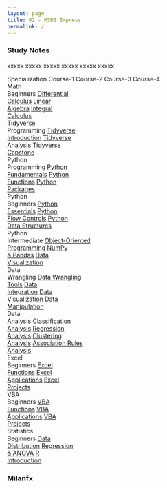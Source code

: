```yaml
---
layout: page
title: 02 - MSDS Express
permalink: /
---
```


<h3>Study Notes</h3>

xxxxx xxxxx xxxxx xxxxx xxxxx xxxxx

<div>
  <span class="cour">Specialization</span>
  <span class="spec">Course-1</span>
  <span class="spec">Course-2</span>
  <span class="spec">Course-3</span>
  <span class="spec">Course-4</span>
</div>

<div>
  <span class="spec">Math<br>Beginners</span>
  <a href="/02-MSDS-Express/EXPR01/" class="cour">Differential<br>Calculus</a>
  <a href="/02-MSDS-Express/EXPR02/" class="cour">Linear<br>Algebra</a>
  <a href="/02-MSDS-Express/EXPR03/" class="cour">Integral<br>Calculus</a>
</div>

<div>
  <span class="spec">Tidyverse<br>Programming</span>
  <a href="/02-MSDS-Express/EXPR04/" class="cour">Tidyverse<br>Introduction</a>
  <a href="/02-MSDS-Express/EXPR05/" class="cour">Tidyverse<br>Analysis</a>
  <a href="/02-MSDS-Express/EXPR06/" class="cour">Tidyverse<br>Capstone</a>
</div>

<div>
  <span class="spec">Python<br>Programming</span>
  <a href="/02-MSDS-Express/EXPR07/" class="cour">Python<br>Fundamentals</a>
  <a href="/02-MSDS-Express/EXPR08/" class="cour">Python<br>Functions</a>
  <a href="/02-MSDS-Express/EXPR09/" class="cour">Python<br>Packages</a>
</div>

<div>
  <span class="spec">Python<br>Beginners</span>
  <a href="/02-MSDS-Express/EXPR10/" class="cour">Python<br>Essentials</a>
  <a href="/02-MSDS-Express/EXPR11/" class="cour">Python<br>Flow Controls</a>
  <a href="/02-MSDS-Express/EXPR12/" class="cour">Python<br>Data Structures</a>
</div>

<div>
  <span class="spec">Python<br>Intermediate</span>
  <a href="/02-MSDS-Express/EXPR13/" class="cour">Object-Oriented<br>Programming</a>
  <a href="/02-MSDS-Express/EXPR14/" class="cour">NumPy<br>& Pandas</a>
  <a href="/02-MSDS-Express/EXPR15/" class="cour">Data<br>Visualization</a>
</div>

<div>
  <span class="spec">Data<br>Wrangling</span>
  <a href="/02-MSDS-Express/EXPR16/" class="cour">Data Wrangling<br>Tools</a>
  <a href="/02-MSDS-Express/EXPR17/" class="cour">Data<br>Integration</a>
  <a href="/02-MSDS-Express/EXPR18/" class="cour">Data<br>Visualization</a>
  <a href="/02-MSDS-Express/EXPR19/" class="cour">Data<br>Manipulation</a>
</div>

<div>
  <span class="spec">Data<br>Analysis</span>
  <a href="/02-MSDS-Express/EXPR20/" class="cour">Classification<br>Analysis</a>
  <a href="/02-MSDS-Express/EXPR21/" class="cour">Regression<br>Analysis</a>
  <a href="/02-MSDS-Express/EXPR22/" class="cour">Clustering<br>Analysis</a>
  <a href="/02-MSDS-Express/EXPR23/" class="cour">Association Rules<br>Analysis</a>
</div>

<div>
  <span class="spec">Excel<br>Beginners</span>
  <a href="/02-MSDS-Express/EXPR24/" class="cour">Excel<br>Functions</a>
  <a href="/02-MSDS-Express/EXPR25/" class="cour">Excel<br>Applications</a>
  <a href="/02-MSDS-Express/EXPR26/" class="cour">Excel<br>Projects</a>
</div>

<div>
  <span class="spec">VBA<br>Beginners</span>
  <a href="/02-MSDS-Express/EXPR27/" class="cour">VBA<br>Functions</a>
  <a href="/02-MSDS-Express/EXPR28/" class="cour">VBA<br>Applications</a>
  <a href="/02-MSDS-Express/EXPR29/" class="cour">VBA<br>Projects</a>
</div>

<div>
  <span class="spec">Statistics<br>Beginners</span>
  <a href="/02-MSDS-Express/EXPR30/" class="cour">Data<br>Distribution</a>
  <a href="/02-MSDS-Express/EXPR31/" class="cour">Regression<br>& ANOVA</a>
  <a href="/02-MSDS-Express/EXPR32/" class="cour">R<br>Introduction</a>
</div>

<h3>Milanfx</h3>